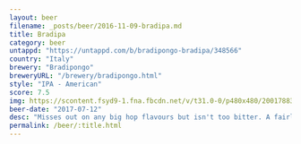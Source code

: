 ```yaml
---
layout: beer
filename: _posts/beer/2016-11-09-bradipa.md
title: Bradipa
category: beer
untappd: "https://untappd.com/b/bradipongo-bradipa/348566"
country: "Italy"
brewery: "Bradipongo"
breweryURL: "/brewery/bradipongo.html"
style: "IPA - American"
score: 7.5
img: https://scontent.fsyd9-1.fna.fbcdn.net/v/t31.0-0/p480x480/20017883_10155413267848745_8799702756735805692_o.jpg?_nc_cat=107&_nc_sid=e007fa&_nc_ohc=nUUamRW2fssAX9qO_El&_nc_ht=scontent.fsyd9-1.fna&_nc_tp=6&oh=f3563e96dd45dbeae412db08102a77e8&oe=5F47CCC1
beer-date: "2017-07-12"
desc: "Misses out on any big hop flavours but isn't too bitter. A fairly relaxed IPA"
permalink: /beer/:title.html
---
```

